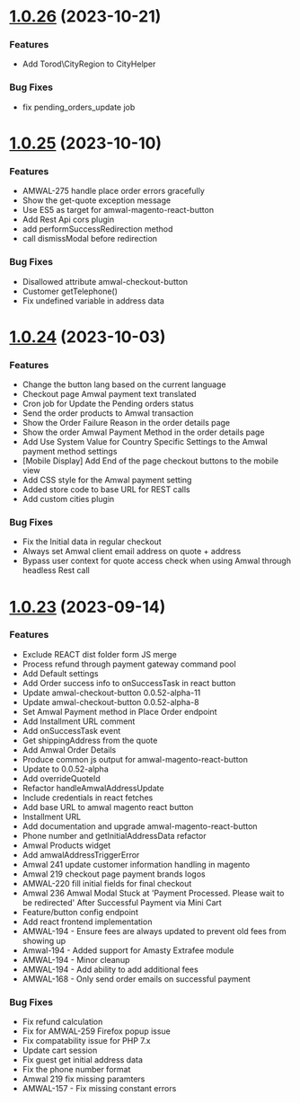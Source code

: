 # [1.0.26](https://github.com/amwal-tech/amwal-magento/compare/v1.0.25...v1.0.26) (2023-10-21)
### Features
* Add Torod\CityRegion to CityHelper

### Bug Fixes
* fix pending_orders_update job

# [1.0.25](https://github.com/amwal-tech/amwal-magento/compare/v1.0.24...v1.0.25) (2023-10-10)
### Features
* AMWAL-275 handle place order errors gracefully
* Show the get-quote exception message
* Use ES5 as target for amwal-magento-react-button
* Add Rest Api cors plugin
* add performSuccessRedirection method
* call dismissModal before redirection

### Bug Fixes
* Disallowed attribute amwal-checkout-button
* Customer getTelephone()
* Fix undefined variable in address data

# [1.0.24](https://github.com/amwal-tech/amwal-magento/compare/v1.0.23...v1.0.24) (2023-10-03)

### Features
* Change the button lang based on the current language
* Checkout page Amwal payment text translated
* Cron job for Update the Pending orders status
* Send the order products to Amwal transaction
* Show the Order Failure Reason in the order details page
* Show the order Amwal Payment Method in the order details page
* Add Use System Value for Country Specific Settings to the Amwal payment method settings
* [Mobile Display] Add End of the page checkout buttons to the mobile view
* Add CSS style for the Amwal payment setting
* Added store code to base URL for REST calls
* Add custom cities plugin

### Bug Fixes
* Fix the Initial data in regular checkout
* Always set Amwal client email address on quote + address
* Bypass user context for quote access check when using Amwal through headless Rest call

# [1.0.23](https://github.com/amwal-tech/amwal-magento/compare/v1.0.22...v1.0.23) (2023-09-14)

### Features
* Exclude REACT dist folder form JS merge
* Process refund through payment gateway command pool
* Add Default settings
* Add Order success info to onSuccessTask in react button
* Update amwal-checkout-button 0.0.52-alpha-11
* Update amwal-checkout-button 0.0.52-alpha-8
* Set Amwal Payment method in Place Order endpoint
* Add Installment URL comment
* Add onSuccessTask event
* Get shippingAddress from the quote
* Add Amwal Order Details
* Produce common js output for amwal-magento-react-button
* Update to 0.0.52-alpha
* Add overrideQuoteId
* Refactor handleAmwalAddressUpdate
* Include credentials in react fetches
* Add base URL to amwal magento react button
* Installment URL
* Add documentation and upgrade amwal-magento-react-button
* Phone number and getInitialAddressData refactor
* Amwal Products widget
* Add amwalAddressTriggerError
* Amwal 241 update customer information handling in magento
* Amwal 219 checkout page payment brands logos
* AMWAL-220 fill initial fields for final checkout
* Amwal 236 Amwal Modal Stuck at 'Payment Processed. Please wait to be redirected' After Successful Payment via Mini Cart
* Feature/button config endpoint
* Add react frontend implementation
* AMWAL-194 - Ensure fees are always updated to prevent old fees from showing up
* Amwal-194 - Added support for Amasty Extrafee module
* AMWAL-194 - Minor cleanup
* AMWAL-194 - Add ability to add additional fees
* AMWAL-168 - Only send order emails on successful payment

### Bug Fixes
* Fix refund calculation
* Fix for AMWAL-259 Firefox popup issue
* Fix compatability issue for PHP 7.x
* Update cart session
* Fix guest get initial address data
* Fix the phone number format
* Amwal 219 fix missing paramters
* AMWAL-157 - Fix missing constant errors
